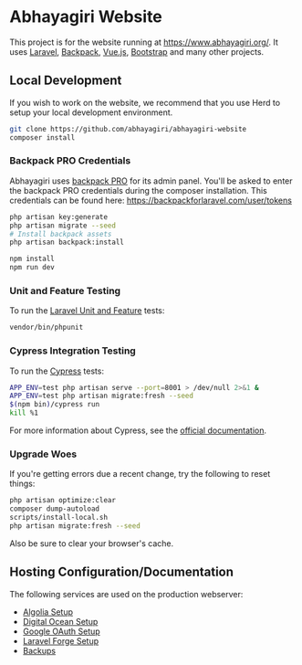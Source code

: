 # Abhayagiri Website

This project is for the website running at https://www.abhayagiri.org/. It uses
[Laravel](https://laravel.com/), [Backpack](https://backpackforlaravel.com/),
[Vue.js](https://vuejs.org/), [Bootstrap](https://getbootstrap.com/) and many
other projects.

## Local Development

If you wish to work on the website, we recommend that you use Herd to
setup your local development environment.

```sh
git clone https://github.com/abhayagiri/abhayagiri-website
composer install
```

### Backpack PRO Credentials

Abhayagiri uses [backpack PRO](https://backpackforlaravel.com/) for its admin panel. You'll be asked to enter the backpack PRO credentials during the composer installation. This credentials can be found here: https://backpackforlaravel.com/user/tokens

```sh
php artisan key:generate
php artisan migrate --seed
# Install backpack assets
php artisan backpack:install

npm install
npm run dev
```

### Unit and Feature Testing

To run the [Laravel Unit and Feature](https://laravel.com/docs/6.x/testing)
tests:

```sh
vendor/bin/phpunit
```

### Cypress Integration Testing

To run the [Cypress](https://on.cypress.io/) tests:

```sh
APP_ENV=test php artisan serve --port=8001 > /dev/null 2>&1 &
APP_ENV=test php artisan migrate:fresh --seed
$(npm bin)/cypress run
kill %1
```

For more information about Cypress, see the [official
documentation](https://on.cypress.io/).

### Upgrade Woes

If you're getting errors due a recent change, try the following to reset things:

```sh
php artisan optimize:clear
composer dump-autoload
scripts/install-local.sh
php artisan migrate:fresh --seed
```

Also be sure to clear your browser's cache.

## Hosting Configuration/Documentation

The following services are used on the production webserver:

* [Algolia Setup](docs/algolia.md)
* [Digital Ocean Setup](docs/digitalocean.md)
* [Google OAuth Setup](docs/google-oauth.md)
* [Laravel Forge Setup](docs/forge.md)
* [Backups](./docs/backups.md)
